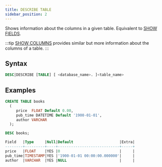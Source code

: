 ```yaml
---
title: DESCRIBE TABLE
sidebar_position: 2
---
```


Shows information about the columns in a given table. Equivalent to [SHOW FIELDS](show-fields.md).

:::tip
[SHOW COLUMNS](show-full-columns.md) provides similar but more information about the columns of a table. 
:::

## Syntax

```sql
DESC|DESCRIBE [TABLE] [ <database_name>. ]<table_name>
```

## Examples

```sql
CREATE TABLE books
  (
     price  FLOAT Default 0.00,
     pub_time DATETIME Default '1900-01-01',
     author VARCHAR
  );

DESC books; 

Field   |Type     |Null|Default                     |Extra|
--------+---------+----+----------------------------+-----+
price   |FLOAT    |YES |0                           |     |
pub_time|TIMESTAMP|YES |'1900-01-01 00:00:00.000000'|     |
author  |VARCHAR  |YES |NULL                        |     |
```
